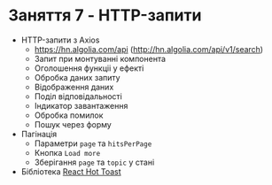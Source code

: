 # Заняття 7 - HTTP-запити

- HTTP-запити з Axios
  - https://hn.algolia.com/api (http://hn.algolia.com/api/v1/search)
  - Запит при монтуванні компонента
  - Оголошення функціі у ефекті
  - Обробка даних запиту
  - Відображення даних
  - Поділ відповідальності
  - Індикатор завантаження
  - Обробка помилок
  - Пошук через форму
- Пагінація
  - Параметри `page` та `hitsPerPage`
  - Кнопка `Load more`
  - Зберігання `page` та `topic` у стані
- Бібліотека [React Hot Toast](https://react-hot-toast.com/)
